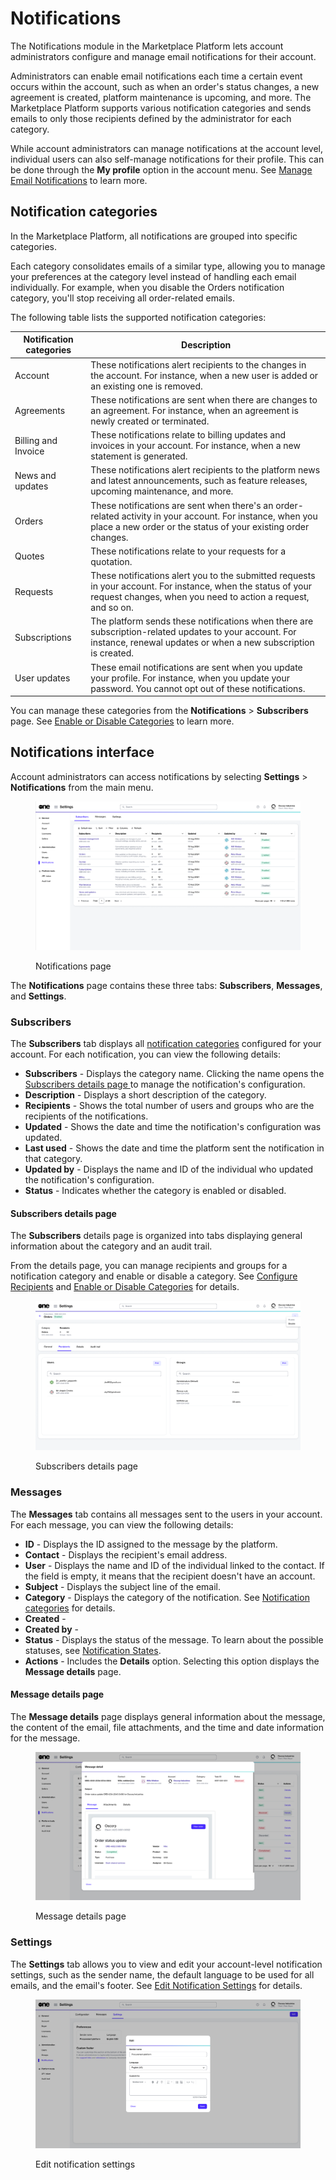 # Notifications

The Notifications module in the Marketplace Platform lets account administrators configure and manage email notifications for their account.

Administrators can enable email notifications each time a certain event occurs within the account, such as when an order's status changes, a new agreement is created, platform maintenance is upcoming, and more. The Marketplace Platform supports various notification categories and sends emails to only those recipients defined by the administrator for each category.

While account administrators can manage notifications at the account level, individual users can also self-manage notifications for their profile. This can be done through the **My profile** option in the account menu. See [Manage Email Notifications](../../../marketplace-platform/getting-started/interface/manage-notification-preferences.md) to learn more.

## Notification categories <a href="#notification_types" id="notification_types"></a>

In the Marketplace Platform, all notifications are grouped into specific categories.&#x20;

Each category consolidates emails of a similar type, allowing you to manage your preferences at the category level instead of handling each email individually. For example, when you disable the Orders notification category, you'll stop receiving all order-related emails.&#x20;

The following table lists the supported notification categories:

| Notification categories | Description                                                                                                                                                                   |
| ----------------------- | ----------------------------------------------------------------------------------------------------------------------------------------------------------------------------- |
| Account                 | These notifications alert recipients to the changes in the account. For instance, when a new user is added or an existing one is removed.                                     |
| Agreements              | These notifications are sent when there are changes to an agreement. For instance, when an agreement is newly created or terminated.                                          |
| Billing and Invoice     | These notifications relate to billing updates and invoices in your account. For instance, when a new statement is generated.                                                  |
| News and updates        | These notifications alert recipients to the platform news and latest announcements, such as feature releases, upcoming maintenance, and more.                                 |
| Orders                  | These notifications are sent when there's an order-related activity in your account. For instance, when you place a new order or the status of your existing order changes.   |
| Quotes                  | These notifications relate to your requests for a quotation.                                                                                                                  |
| Requests                | These notifications alert you to the submitted requests in your account. For instance, when the status of your request changes, when you need to action a request, and so on. |
| Subscriptions           | The platform sends these notifications when there are subscription-related updates to your account. For instance, renewal updates or when a new subscription is created.      |
| User updates            | These email notifications are sent when you update your profile. For instance, when you update your password. You cannot opt out of these notifications.                      |

You can manage these categories from the **Notifications** > **Subscribers** page. See [Enable or Disable Categories](enable-or-disable-categories.md) to learn more.

## Notifications interface <a href="#audit-trail-interface" id="audit-trail-interface"></a>

Account administrators can access notifications by selecting **Settings** > **Notifications** from the main menu.

<figure><img src="../../../.gitbook/assets/notifications_interface.png" alt=""><figcaption><p>Notifications page</p></figcaption></figure>

The **Notifications** page contains these three tabs: **Subscribers**, **Messages**, and **Settings**.&#x20;

### Subscribers

The **Subscribers** tab displays all [notification categories](./#notification_types) configured for your account. For each notification, you can view the following details:

* **Subscribers** - Displays the category name. Clicking the name opens the [Subscribers details page ](./#subscriber-details-page)to manage the notification's configuration. &#x20;
* **Description** - Displays a short description of the category.
* **Recipients** - Shows the total number of users and groups who are the recipients of the notifications.
* **Updated** - Shows the date and time the notification's configuration was updated.&#x20;
* **Last used** - Shows the date and time the platform sent the notification in that category.&#x20;
* **Updated by** - Displays the name and ID of the individual who updated the notification's configuration.&#x20;
* **Status** - Indicates whether the category is enabled or disabled.&#x20;

#### Subscribers details page

The **Subscribers** details page is organized into tabs displaying general information about the category and an audit trail.&#x20;

From the details page, you can manage recipients and groups for a notification category and enable or disable a category. See [Configure Recipients](configure-recipients.md) and [Enable or Disable Categories](enable-or-disable-categories.md) for details.

<figure><img src="../../../.gitbook/assets/notifications_subscribers_details.png" alt=""><figcaption><p>Subscribers details page</p></figcaption></figure>

### Messages

The **Messages** tab contains all messages sent to the users in your account. For each message, you can view the following details:

* **ID** - Displays the ID assigned to the message by the platform.
* **Contact** - Displays the recipient's email address.&#x20;
* **User** - Displays the name and ID of the individual linked to the contact. If the field is empty, it means that the recipient doesn't have an account.
* **Subject** - Displays the subject line of the email.
* **Category** - Displays the category of the notification. See [Notification categories](./#notification_types) for details.
* **Created** -
* **Created by** -
* **Status** - Displays the status of the message. To learn about the possible statuses, see [Notification States](notification-states.md).
* **Actions** - Includes the **Details** option. Selecting this option displays the **Message details** page.

#### Message details page

The **Message details** page displays general information about the message, the content of the email, file attachments, and the time and date information for the message.&#x20;

<figure><img src="../../../.gitbook/assets/notifications_message_detail.png" alt=""><figcaption><p>Message details page</p></figcaption></figure>

### Settings

The **Settings** tab allows you to view and edit your account-level notification settings, such as the sender name, the default language to be used for all emails, and the email's footer. See [Edit Notification Settings](edit-notification-settings.md) for details.&#x20;

<figure><img src="../../../.gitbook/assets/notifications_settings.png" alt=""><figcaption><p>Edit notification settings</p></figcaption></figure>
